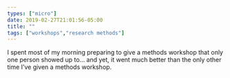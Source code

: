 ```yaml
---
types: ["micro"]
date: 2019-02-27T21:01:56-05:00
title: ""
tags: ["workshops","research methods"]
---
```

I spent most of my morning preparing to give a methods workshop that only one person showed up to... and yet, it went much better than the only other time I’ve given a methods workshop.
